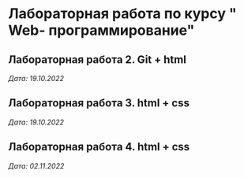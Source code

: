 # Лабораторная работа по курсу " Web- программирование"

## Лабораторная работа 2. Git + html

*Дата: 19.10.2022*

## Лабораторная работа 3. html + css

*Дата: 19.10.2022* 

## Лабораторная работа 4. html + css

*Дата: 02.11.2022*
